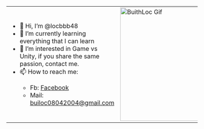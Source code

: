 <table>
  <tr>
    <td>
      <ul>
        <li>👋 Hi, I’m @locbbb48</li>
        <li>🌱 I’m currently learning everything that I can learn</li>
        <li>👀 I’m interested in Game vs Unity, if you share the same passion, contact me.</li>
        <li>📫 How to reach me:</li>
        <ul>
          <li>Fb: <a href="https://www.facebook.com/8bui8.8locthanh.8">Facebook</a></li>
          <li>Mail: <a href="mailto:builoc08042004@gmail.com">builoc08042004@gmail.com</a></li>
        </ul>
      </ul>
    </td>
    <td>
      <img src="https://github.com/locbbb48/locbbb48/blob/main/marioGif.gif" alt="BuithLoc Gif" width="300"/>
    </td>
  </tr>
</table>
